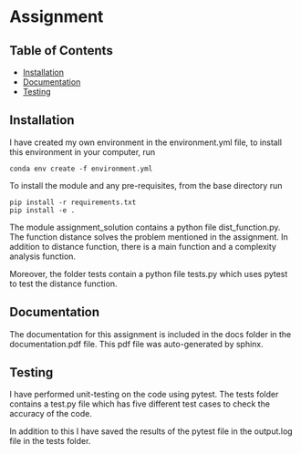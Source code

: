 # Assignment

## Table of Contents

- [Installation](#Installation)
- [Documentation](#Documentation)
- [Testing](#Testing)

## Installation

I have created my own environment in the environment.yml file, to install this environment in your computer, run
```
conda env create -f environment.yml
```

To install the module and any pre-requisites, from the base directory run
```
pip install -r requirements.txt
pip install -e .
```  

The module assignment_solution contains a python file dist_function.py.
The function distance solves the problem mentioned in the assignment.
In addition to distance function, there is a main function and a complexity analysis function.

Moreover, the folder tests contain a python file tests.py which uses pytest to test the distance function.



## Documentation

The documentation for this assignment is included in the docs folder in the documentation.pdf file.
This pdf file was auto-generated by sphinx.

## Testing

I have performed unit-testing on the code using pytest. The tests folder contains a test.py file which has five different test cases
to check the accuracy of the code.

In addition to this I have saved the results of the pytest file in the output.log file in the tests folder.

